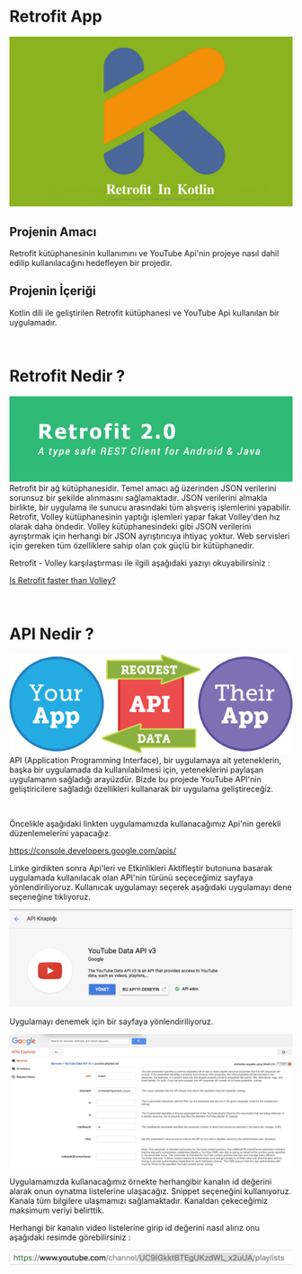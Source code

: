 # Retrofit App

![Screenshot](android.jpg)

## Projenin Amacı
Retrofit kütüphanesinin kullanımını ve YouTube Api'nin projeye nasıl dahil edilip kullanılacağını hedefleyen bir projedir.


## Projenin İçeriği
Kotlin dili ile geliştirilen Retrofit kütüphanesi ve YouTube Api kullanılan bir uygulamadır. <br>

 <br>

# Retrofit Nedir ?
![Screenshot](retrofit.jpg)
Retrofit bir ağ kütüphanesidir. Temel amacı ağ üzerinden JSON verilerini sorunsuz bir şekilde alınmasını sağlamaktadır.
JSON verilerini almakla birlikte, bir uygulama ile sunucu arasındaki tüm alışveriş işlemlerini yapabilir. 
Retrofit, Volley kütüphanesinin yaptığı işlemleri yapar fakat Volley'den hız olarak daha öndedir. Volley kütüphanesindeki gibi
JSON verilerini ayrıştırmak için herhangi bir JSON ayrıştırıcıya ihtiyaç yoktur. Web servisleri için gereken tüm özelliklere
sahip olan çok güçlü bir kütüphanedir. 

Retrofit - Volley karşılaştırması ile ilgili aşağıdaki yazıyı okuyabilirsiniz : 

[Is Retrofit faster than Volley?](https://medium.com/@ali.muzaffar/is-retrofit-faster-than-volley-the-answer-may-surprise-you-4379bc589d7c)

<br>

# API Nedir ?
![Screenshot](api.png) <br>
API (Application Programming Interface), bir uygulamaya ait yeteneklerin, başka bir uygulamada da kullanılabilmesi için, yeteneklerini paylaşan uygulamanın sağladığı arayüzdür. Bizde bu projede YouTube API'nin geliştiricilere sağladığı özellikleri
kullanarak bir uygulama geliştireceğiz.

<br>

Öncelikle aşağıdaki linkten uygulamamızda kullanacağımız Api'nin gerekli düzenlemelerini yapacağız.

https://console.developers.google.com/apis/

Linke girdikten sonra Api'leri ve Etkinlikleri Aktifleştir butonuna basarak uygulamada kullanılacak olan API'nin türünü
seçeceğimiz sayfaya yönlendiriliyoruz. Kullanıcak uygulamayı seçerek aşağıdaki uygulamayı dene seçeneğine tıklıyoruz.

![Screenshot](res1.png) <br>

Uygulamayı denemek için bir sayfaya yönlendiriliyoruz.

![Screenshot](res3.png) <br>

Uygulamamızda kullanacağımız örnekte herhangibir kanalın id değerini alarak onun oynatma listelerine ulaşacağız. Snippet seçeneğini kullanıyoruz. Kanala tüm bilgilere ulaşmamızı sağlamaktadır. Kanaldan çekeceğimiz maksimum veriyi belirttik.

Herhangi bir kanalın video listelerine girip id değerini nasıl alırız onu aşağıdaki resimde görebilirsiniz :

![Screenshot](res2.png) <br>










